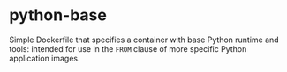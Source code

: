 python-base
=======
Simple Dockerfile that specifies a container with base Python runtime and tools: intended for use in the `FROM` clause of more specific Python application images.


